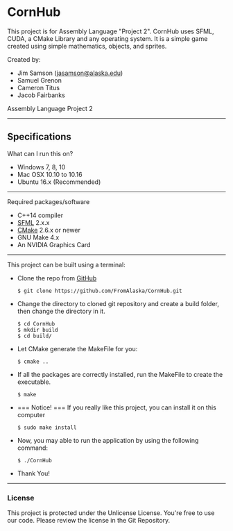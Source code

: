 # CornHub
This project is for Assembly Language "Project 2". 
CornHub uses SFML, CUDA, a CMake Library and any operating system. 
It is a simple game created using simple mathematics, objects, and sprites.

Created by:

* Jim Samson (jasamson@alaska.edu)
* Samuel Grenon
* Cameron Titus
* Jacob Fairbanks

Assembly Language Project 2

---

## Specifications
What can I run this on?
* Windows 7, 8, 10
* Mac OSX 10.10 to 10.16
* Ubuntu 16.x (Recommended)

---
Required packages/software
* C++14 compiler
* [SFML](https://www.sfml-dev.org/download/sfml/2.4.2/) 2.x.x
* [CMake](https://cmake.org/download/) 2.6.x or newer
* GNU Make 4.x
* An NVIDIA Graphics Card
---

This project can be built using a terminal:
* Clone the repo from [GitHub](https://github.com) 
  ```
  $ git clone https://github.com/FromAlaska/CornHub.git
  ```
* Change the directory to cloned git repository and create a build folder, then change the directory in it.
  ```
  $ cd CornHub
  $ mkdir build
  $ cd build/
  ```
* Let CMake generate the MakeFile for you:
  ```
  $ cmake ..
  ```
* If all the packages are correctly installed, run the MakeFile to create the executable.
  ```
  $ make
  ```
* === Notice! === If you really like this project, you can install it on this computer
  ```
  $ sudo make install
  ```
* Now, you may able to run the application by using the following command:
  ```
  $ ./CornHub
  ```
* Thank You!

---

### License
This project is protected under the Unlicense License. You're free to use our code. Please review the license in the Git Repository.
